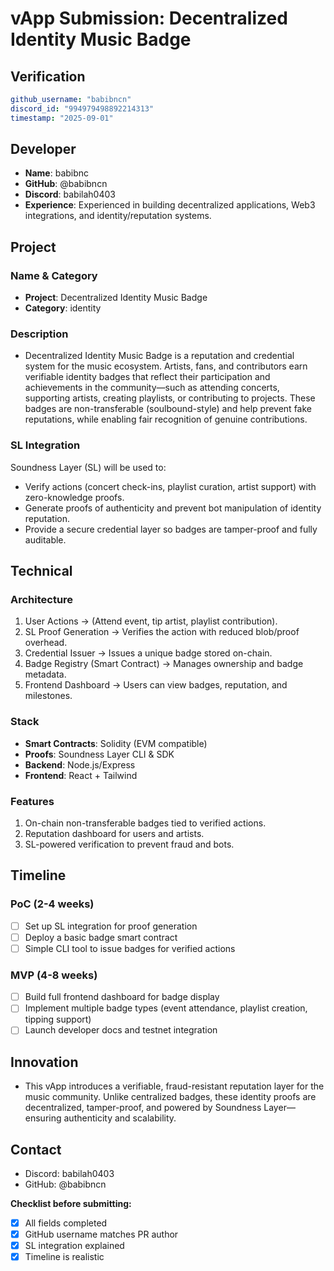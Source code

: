 # vApp Submission: Decentralized Identity Music Badge

## Verification
```yaml
github_username: "babibncn"
discord_id: "994979498892214313"
timestamp: "2025-09-01"
```

## Developer
- **Name**: babibnc
- **GitHub**: @babibncn
- **Discord**: babilah0403
- **Experience**: Experienced in building decentralized applications, Web3 integrations, and identity/reputation systems.

## Project

### Name & Category
- **Project**: Decentralized Identity Music Badge
- **Category**: identity

### Description
- Decentralized Identity Music Badge is a reputation and credential system for the music ecosystem.
Artists, fans, and contributors earn verifiable identity badges that reflect their participation and achievements in the community—such as attending concerts, supporting artists, creating playlists, or contributing to projects.
These badges are non-transferable (soulbound-style) and help prevent fake reputations, while enabling fair recognition of genuine contributions.

### SL Integration  
Soundness Layer (SL) will be used to:
- Verify actions (concert check-ins, playlist curation, artist support) with zero-knowledge proofs.
- Generate proofs of authenticity and prevent bot manipulation of identity reputation.
- Provide a secure credential layer so badges are tamper-proof and fully auditable.

## Technical

### Architecture
1. User Actions → (Attend event, tip artist, playlist contribution).
2. SL Proof Generation → Verifies the action with reduced blob/proof overhead.
3. Credential Issuer → Issues a unique badge stored on-chain.
4. Badge Registry (Smart Contract) → Manages ownership and badge metadata.
5. Frontend Dashboard → Users can view badges, reputation, and milestones.

### Stack
- **Smart Contracts**: Solidity (EVM compatible)
- **Proofs**: Soundness Layer CLI & SDK
- **Backend**: Node.js/Express
- **Frontend**: React + Tailwind

### Features
1. On-chain non-transferable badges tied to verified actions.
2. Reputation dashboard for users and artists.
3. SL-powered verification to prevent fraud and bots.

## Timeline

### PoC (2-4 weeks)
- [ ] Set up SL integration for proof generation
- [ ] Deploy a basic badge smart contract
- [ ] Simple CLI tool to issue badges for verified actions

### MVP (4-8 weeks)  
- [ ] Build full frontend dashboard for badge display
- [ ] Implement multiple badge types (event attendance, playlist creation, tipping support)
- [ ] Launch developer docs and testnet integration

## Innovation
- This vApp introduces a verifiable, fraud-resistant reputation layer for the music community. Unlike centralized badges, these identity proofs are decentralized, tamper-proof, and powered by Soundness Layer—ensuring authenticity and scalability.

## Contact
- Discord: babilah0403
- GitHub: @babibncn


**Checklist before submitting:**
- [X] All fields completed
- [X] GitHub username matches PR author  
- [X] SL integration explained
- [X] Timeline is realistic
